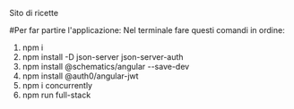 Sito di ricette 

#Per far partire l'applicazione: 
Nel terminale fare questi comandi in ordine:

1) npm i
2) npm install -D json-server json-server-auth 
3) npm install @schematics/angular --save-dev 
4) npm install @auth0/angular-jwt   
5) npm i concurrently 
6) npm run full-stack


